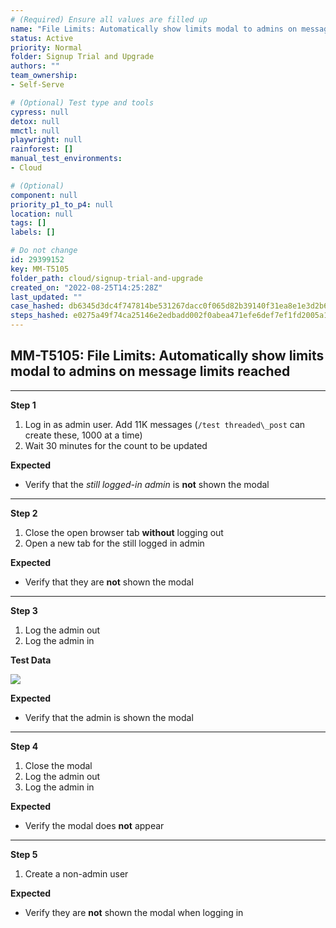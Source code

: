 ```yaml
---
# (Required) Ensure all values are filled up
name: "File Limits: Automatically show limits modal to admins on message limits reached"
status: Active
priority: Normal
folder: Signup Trial and Upgrade
authors: ""
team_ownership: 
- Self-Serve

# (Optional) Test type and tools
cypress: null
detox: null
mmctl: null
playwright: null
rainforest: []
manual_test_environments: 
- Cloud

# (Optional)
component: null
priority_p1_to_p4: null
location: null
tags: []
labels: []

# Do not change
id: 29399152
key: MM-T5105
folder_path: cloud/signup-trial-and-upgrade
created_on: "2022-08-25T14:25:28Z"
last_updated: ""
case_hashed: db6345d3dc4f747814be531267dacc0f065d82b39140f31ea8e1e3d2b6b28b670c6e2895bec3c1e6c2bfb2ab28302919
steps_hashed: e0275a49f74ca25146e2edbadd002f0abea471efe6def7ef1fd2005a120171596b9297ac516c951c693dbf1fea3e8fd6
---
```


## MM-T5105: File Limits: Automatically show limits modal to admins on message limits reached

---

**Step 1**

1. Log in as admin user. Add 11K messages (`/test threaded\_post` can create these, 1000 at a time)
2. Wait 30 minutes for the count to be updated

**Expected**

- Verify that the _still logged-in admin_ is **not** shown the modal

---

**Step 2**

1. Close the open browser tab **without** logging out
2. Open a new tab for the still logged in admin

**Expected**

- Verify that they are **not** shown the modal

---

**Step 3**

1. Log the admin out
2. Log the admin in

**Test Data**

![](https://smartbear-tm4j-prod-us-west-2-attachment-rich-text.s3.us-west-2.amazonaws.com/embedded-f3277290f945470c4add5d21ef3dc7ca7b74388fc7152bfb6b99ae58c66a95a8-1661438065308-1661438065308.png)

**Expected**

- Verify that the admin is shown the modal

---

**Step 4**

1. Close the modal
2. Log the admin out
3. Log the admin in

**Expected**

- Verify the modal does **not** appear

---

**Step 5**

1. Create a non-admin user

**Expected**

- Verify they are **not** shown the modal when logging in
